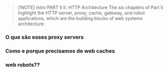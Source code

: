 
> [!NOTE] Intro
>   PART II II. HTTP Architecture The six chapters of Part II highlight the HTTP server, proxy, cache, gateway, and robot applications, which are the building blocks of web systems architecture:


### O que são esses proxy servers

### Como e porque precisamos de web caches

### web robots??

